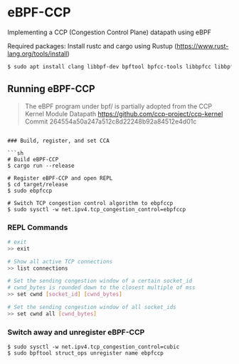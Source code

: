 # eBPF-CCP

Implementing a CCP (Congestion Control Plane) datapath using eBPF

Required packages:
Install rustc and cargo using Rustup (https://www.rust-lang.org/tools/install)
```sh
$ sudo apt install clang libbpf-dev bpftool bpfcc-tools libbpfcc libbpfcc-dev linux-headers-$(uname -r) pkg-config
```

## Running eBPF-CCP

> The eBPF program under bpf/ is partially adopted from the CCP Kernel Module Datapath
https://github.com/ccp-project/ccp-kernel Commit 264554a50a247a512c8d22248b92a84512e4d01c
```

### Build, register, and set CCA

```sh
# Build eBPF-CCP
$ cargo run --release

# Register eBPF-CCP and open REPL
$ cd target/release
$ sudo ebpfccp

# Switch TCP congestion control algorithm to ebpfccp
$ sudo sysctl -w net.ipv4.tcp_congestion_control=ebpfccp
```

### REPL Commands

```sh
# exit
>> exit

# Show all active TCP connections
>> list connections

# Set the sending congestion window of a certain socket_id
# cwnd_bytes is rounded down to the closest multiple of mss
>> set cwnd [socket_id] [cwnd_bytes]

# Set the sending congestion window of all socket_ids
>> set cwnd all [cwnd_bytes]
```

### Switch away and unregister eBPF-CCP

```
$ sudo sysctl -w net.ipv4.tcp_congestion_control=cubic
$ sudo bpftool struct_ops unregister name ebpfccp
```
